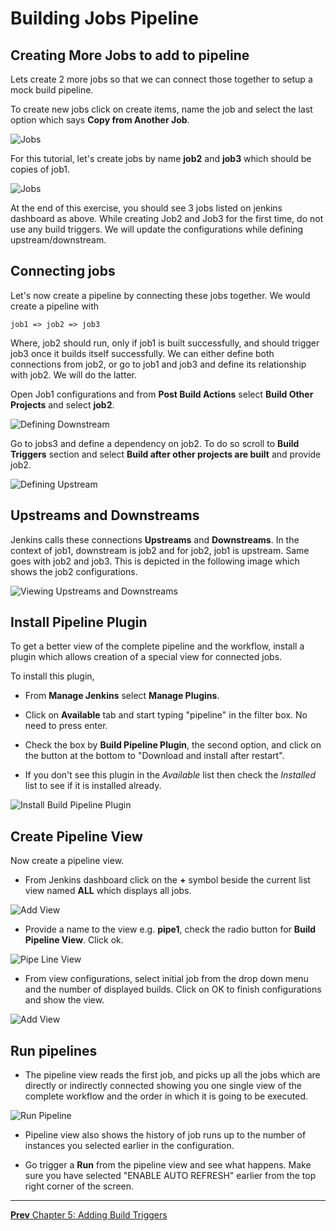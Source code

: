 # Building Jobs Pipeline

## Creating More Jobs to add to pipeline

Lets create 2 more jobs so that we can connect those together to setup a mock build pipeline.

To create new jobs click on create items, name the job and select the last option which says **Copy from Another Job**.

![Jobs](images/chap6/copy_from.png)


For this tutorial, let's create jobs by name **job2** and **job3** which should be copies of job1.

![Jobs](images/chap6/3_jobs.jpg)

At the end of this exercise, you should see 3 jobs listed on jenkins dashboard as above. While creating Job2 and Job3 for the first time, do not use any build triggers. We will update the configurations while defining upstream/downstream.

## Connecting jobs

Let's now create a pipeline by connecting these jobs together. We would create a pipeline with

```
job1 => job2 => job3
```

Where, job2 should run, only if job1 is built successfully, and should trigger job3 once it builds itself successfully. We can either define both connections from job2, or go to job1 and job3 and define its relationship with job2.  We will do the latter.

Open Job1 configurations and from **Post Build Actions** select **Build Other Projects** and select **job2**.

![Defining Downstream](images/chap6/defining_downstream.jpg)

Go to jobs3 and define a dependency on job2. To do so scroll to **Build Triggers** section and select **Build after other projects are built** and provide job2.

![Defining Upstream](images/chap6/defining_upstream.jpg)

## Upstreams and Downstreams

Jenkins calls these connections **Upstreams** and **Downstreams**. In the context of job1, downstream is job2 and for job2, job1 is upstream. Same goes with job2 and job3.  This is depicted in the following image which shows the job2 configurations.

![Viewing Upstreams and Downstreams](images/chap6/job2_updown.jpg)

## Install Pipeline Plugin

To get a better view of the complete pipeline and the workflow, install a plugin which allows creation of  a special view for connected jobs.

To install this plugin,

* From **Manage Jenkins** select **Manage Plugins**.

* Click on **Available** tab and start typing "pipeline" in the filter box. No need to press enter.

* Check the box by **Build Pipeline Plugin**, the second option, and click on the button at the bottom to "Download and install after restart".

* If you don't see this plugin in the *Available* list then check the *Installed* list to see if it is installed already.

![Install Build Pipeline Plugin](images/chap6/pipeline_plugin.jpg)

## Create Pipeline View

Now create a pipeline view.

* From Jenkins dashboard click on the **+** symbol beside the current list view named **ALL** which displays all jobs.

![Add View](images/chap6/add_view.jpg)

* Provide a name to the view e.g. **pipe1**, check the radio button for **Build Pipeline View**. Click ok.

![Pipe Line View](images/chap6/pipe1.jpg)

* From view configurations, select initial job from the drop down menu and the number of displayed builds.  Click on OK to finish configurations and show the view.

![Add View](images/chap6/pipe1_config.jpg)

## Run pipelines

* The pipeline view reads the first job, and picks up all the jobs which are directly or indirectly connected showing you one single view of the complete workflow and the order in which it is going to be executed.

![Run Pipeline](images/chap6/run_pipe.jpg)

* Pipeline view also shows the history of job runs up to the number of instances you selected earlier in the configuration.

* Go trigger a **Run** from the pipeline view and see what happens. Make sure you have selected "ENABLE AUTO REFRESH" earlier from the top right corner of the screen.

----
[**Prev** Chapter 5: Adding Build Triggers ](050_add_build_triggers.md)

